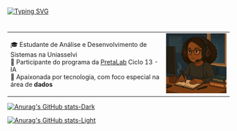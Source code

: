 #
[![Typing SVG](https://readme-typing-svg.demolab.com?font=Fira+Code&duration=3000&pause=1000&color=8784FF&width=435&lines=HI%2C+WELCOME+!+!+!;My+name+is+Jord%C3%A2nia+Gabrielle)](https://git.io/typing-svg)
#

<table style="width:100%; border: none;">
  <tr>
    <td style="width:70%; border: none;">
      🎓 Estudante de Análise e Desenvolvimento de Sistemas na Uniasselvi <br>
      🚀 Participante do programa da <a href="https://www.pretalab.com/">PretaLab</a> Ciclo 13 - IA <br>
      💜 Apaixonada por tecnologia, com foco especial na área de <strong>dados</strong>
    </td>
    <td style="width:30%; border: none;">
      <img src="imagem/projetogithubjordaniagabrielle.png" alt="Minha Imagem" width="320">
    </td>
  </tr>
</table>




[![Anurag's GitHub stats-Dark](https://github-readme-stats.vercel.app/api?username=jordaniagabrielle&show_icons=true&theme=blue_navy#gh-dark-mode-only)](https://github.com/jordaniagabrielle/github-readme-stats#gh-dark-mode-only)

[![Anurag's GitHub stats-Light](https://github-readme-stats.vercel.app/api?username=jordaniagabrielle&show_icons=true&theme=default#gh-light-mode-only)](https://github.com/jordaniagabrielle/github-readme-stats#gh-light-mode-only)
